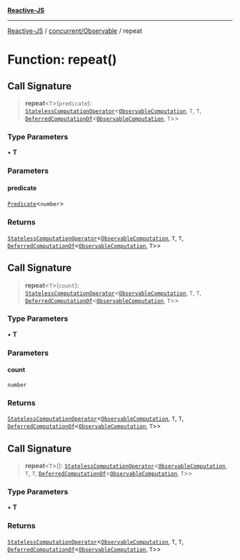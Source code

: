 [**Reactive-JS**](../../../README.md)

***

[Reactive-JS](../../../README.md) / [concurrent/Observable](../README.md) / repeat

# Function: repeat()

## Call Signature

> **repeat**\<`T`\>(`predicate`): [`StatelessComputationOperator`](../../../computations/type-aliases/StatelessComputationOperator.md)\<[`ObservableComputation`](../interfaces/ObservableComputation.md), `T`, `T`, [`DeferredComputationOf`](../../../computations/type-aliases/DeferredComputationOf.md)\<[`ObservableComputation`](../interfaces/ObservableComputation.md), `T`\>\>

### Type Parameters

• **T**

### Parameters

#### predicate

[`Predicate`](../../../functions/type-aliases/Predicate.md)\<`number`\>

### Returns

[`StatelessComputationOperator`](../../../computations/type-aliases/StatelessComputationOperator.md)\<[`ObservableComputation`](../interfaces/ObservableComputation.md), `T`, `T`, [`DeferredComputationOf`](../../../computations/type-aliases/DeferredComputationOf.md)\<[`ObservableComputation`](../interfaces/ObservableComputation.md), `T`\>\>

## Call Signature

> **repeat**\<`T`\>(`count`): [`StatelessComputationOperator`](../../../computations/type-aliases/StatelessComputationOperator.md)\<[`ObservableComputation`](../interfaces/ObservableComputation.md), `T`, `T`, [`DeferredComputationOf`](../../../computations/type-aliases/DeferredComputationOf.md)\<[`ObservableComputation`](../interfaces/ObservableComputation.md), `T`\>\>

### Type Parameters

• **T**

### Parameters

#### count

`number`

### Returns

[`StatelessComputationOperator`](../../../computations/type-aliases/StatelessComputationOperator.md)\<[`ObservableComputation`](../interfaces/ObservableComputation.md), `T`, `T`, [`DeferredComputationOf`](../../../computations/type-aliases/DeferredComputationOf.md)\<[`ObservableComputation`](../interfaces/ObservableComputation.md), `T`\>\>

## Call Signature

> **repeat**\<`T`\>(): [`StatelessComputationOperator`](../../../computations/type-aliases/StatelessComputationOperator.md)\<[`ObservableComputation`](../interfaces/ObservableComputation.md), `T`, `T`, [`DeferredComputationOf`](../../../computations/type-aliases/DeferredComputationOf.md)\<[`ObservableComputation`](../interfaces/ObservableComputation.md), `T`\>\>

### Type Parameters

• **T**

### Returns

[`StatelessComputationOperator`](../../../computations/type-aliases/StatelessComputationOperator.md)\<[`ObservableComputation`](../interfaces/ObservableComputation.md), `T`, `T`, [`DeferredComputationOf`](../../../computations/type-aliases/DeferredComputationOf.md)\<[`ObservableComputation`](../interfaces/ObservableComputation.md), `T`\>\>
